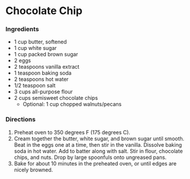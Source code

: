 # Chocolate Chip

### Ingredients

* 1 cup butter, softened
* 1 cup white sugar
* 1 cup packed brown sugar
* 2 eggs
* 2 teaspoons vanilla extract
* 1 teaspoon baking soda
* 2 teaspoons hot water
* 1/2 teaspoon salt
* 3 cups all-purpose flour
* 2 cups semisweet chocolate chips
  * Optional: 1 cup chopped walnuts/pecans

### Directions

1. Preheat oven to 350 degrees F \(175 degrees C\).
2. Cream together the butter, white sugar, and brown sugar until smooth. Beat in the eggs one at a time, then stir in the vanilla. Dissolve baking soda in hot water. Add to batter along with salt. Stir in flour, chocolate chips, and nuts. Drop by large spoonfuls onto ungreased pans.
3. Bake for about 10 minutes in the preheated oven, or until edges are nicely browned.



